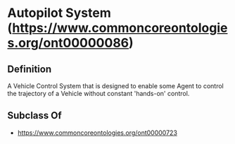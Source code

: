 # Autopilot System (https://www.commoncoreontologies.org/ont00000086)

## Definition
A Vehicle Control System that is designed to enable some Agent to control the trajectory of a Vehicle without constant 'hands-on' control.

## Subclass Of
- https://www.commoncoreontologies.org/ont00000723

